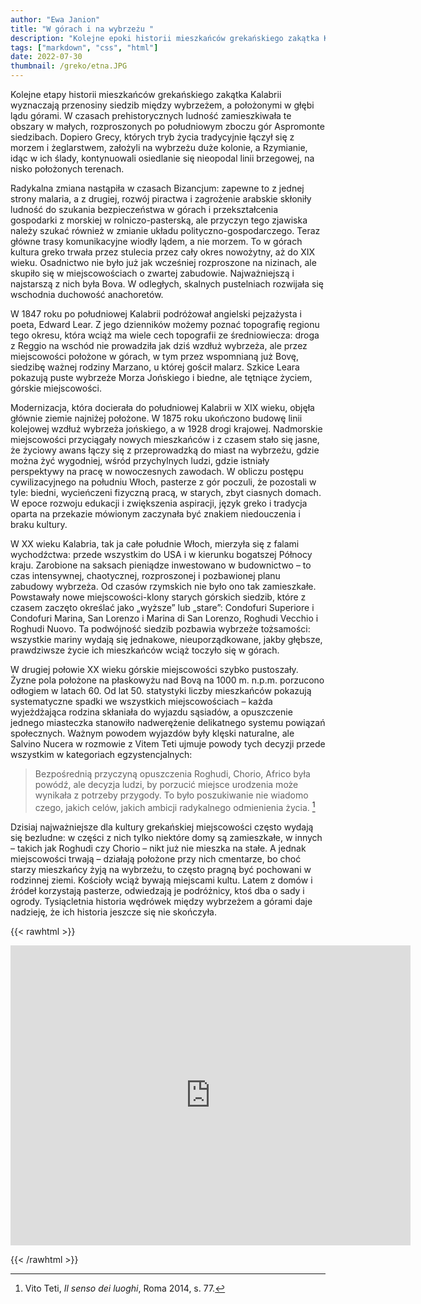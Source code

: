 ```yaml
---
author: "Ewa Janion"
title: "W górach i na wybrzeżu "
description: "Kolejne epoki historii mieszkańców grekańskiego zakątka Kalabrii wyznaczają przenosiny siedzib między wybrzeżem a położonymi w głębi lądu górami."
tags: ["markdown", "css", "html"]
date: 2022-07-30
thumbnail: /greko/etna.JPG
---
```


Kolejne etapy historii mieszkańców grekańskiego zakątka Kalabrii wyznaczają przenosiny siedzib między wybrzeżem, a położonymi w głębi lądu górami. W czasach prehistorycznych ludność zamieszkiwała te obszary w małych, rozproszonych po południowym zboczu gór Aspromonte siedzibach. Dopiero Grecy, których tryb życia tradycyjnie łączył się z morzem i żeglarstwem, założyli na wybrzeżu duże kolonie, a Rzymianie, idąc w ich ślady, kontynuowali osiedlanie się nieopodal linii brzegowej, na nisko położonych terenach. 

Radykalna zmiana nastąpiła w czasach Bizancjum: zapewne to z jednej strony malaria, a z drugiej, rozwój piractwa i zagrożenie arabskie skłoniły ludność do szukania bezpieczeństwa w górach i przekształcenia gospodarki z morskiej w rolniczo-pasterską, ale przyczyn tego zjawiska należy szukać również w zmianie układu polityczno-gospodarczego. Teraz główne trasy komunikacyjne wiodły lądem, a nie morzem. To w górach kultura greko trwała przez stulecia przez cały okres nowożytny, aż do XIX wieku. Osadnictwo nie było już jak wcześniej rozproszone na nizinach, ale skupiło się w miejscowościach o zwartej zabudowie. Najważniejszą i najstarszą z nich była Bova. W odległych, skalnych pustelniach rozwijała się wschodnia duchowość anachoretów.  

W 1847 roku po południowej Kalabrii podróżował angielski pejzażysta i poeta, Edward Lear. Z jego dzienników możemy poznać topografię regionu tego okresu, która wciąż ma wiele cech topografii ze średniowiecza: droga z Reggio na wschód nie prowadziła jak dziś wzdłuż wybrzeża, ale przez miejscowości położone w górach, w tym przez wspomnianą już Bovę, siedzibę ważnej rodziny Marzano, u której gościł malarz. Szkice Leara pokazują puste wybrzeże Morza Jońskiego i biedne, ale tętniące życiem, górskie miejscowości.

Modernizacja, która docierała do południowej Kalabrii w XIX wieku, objęła głównie ziemie najniżej położone. W 1875 roku ukończono budowę linii kolejowej wzdłuż wybrzeża jońskiego, a w 1928 drogi krajowej. Nadmorskie miejscowości przyciągały nowych mieszkańców i z czasem stało się jasne, że życiowy awans łączy się z przeprowadzką do miast na wybrzeżu, gdzie można żyć wygodniej, wśród przychylnych ludzi, gdzie istniały perspektywy na pracę w nowoczesnych zawodach. W obliczu postępu cywilizacyjnego na południu Włoch, pasterze z gór poczuli, że pozostali w tyle: biedni, wycieńczeni fizyczną pracą, w starych, zbyt ciasnych domach. W epoce rozwoju edukacji i zwiększenia aspiracji, język greko i tradycja oparta na przekazie mówionym zaczynała być znakiem niedouczenia i braku kultury. 

W XX wieku Kalabria, tak ja całe południe Włoch, mierzyła się z falami wychodźctwa: przede wszystkim do USA i w kierunku bogatszej Północy kraju. Zarobione na saksach pieniądze inwestowano w budownictwo – to czas intensywnej, chaotycznej, rozproszonej i pozbawionej planu zabudowy wybrzeża. Od czasów rzymskich nie było ono tak zamieszkałe. Powstawały nowe miejscowości-klony starych górskich siedzib, które z czasem zaczęto określać jako „wyższe” lub „stare”: Condofuri Superiore i Condofuri Marina, San Lorenzo i Marina di San Lorenzo, Roghudi Vecchio i Roghudi Nuovo. Ta podwójność siedzib pozbawia wybrzeże tożsamości: wszystkie mariny wydają się jednakowe, nieuporządkowane, jakby głębsze, prawdziwsze życie ich mieszkańców wciąż toczyło się w górach. 

W drugiej połowie XX wieku górskie miejscowości szybko pustoszały. Żyzne pola położone na płaskowyżu nad Bovą na 1000 m. n.p.m. porzucono odłogiem w latach 60. Od lat 50. statystyki liczby mieszkańców pokazują systematyczne spadki we wszystkich miejscowościach – każda wyjeżdżająca rodzina skłaniała do wyjazdu sąsiadów, a opuszczenie jednego miasteczka stanowiło nadwerężenie delikatnego systemu powiązań społecznych. Ważnym powodem wyjazdów były klęski naturalne, ale Salvino Nucera w rozmowie z Vitem Teti ujmuje powody tych decyzji przede wszystkim w kategoriach egzystencjalnych: 

> Bezpośrednią przyczyną opuszczenia Roghudi, Chorio, Africo była powódź, ale decyzja ludzi, by porzucić miejsce urodzenia może wynikała z potrzeby przygody. To było poszukiwanie nie wiadomo czego, jakich celów, jakich ambicji radykalnego odmienienia życia. [^1]

Dzisiaj najważniejsze dla kultury grekańskiej miejscowości często wydają się bezludne: w części z nich tylko niektóre domy są zamieszkałe, w innych – takich jak Roghudi czy Chorio – nikt już nie mieszka na stałe. A jednak miejscowości trwają – działają położone przy nich cmentarze, bo choć starzy mieszkańcy żyją na wybrzeżu, to często pragną być pochowani w rodzinnej ziemi. Kościoły wciąż bywają miejscami kultu. Latem z domów i źródeł korzystają pasterze, odwiedzają je podróżnicy, ktoś dba o sady i ogrody. Tysiącletnia historia wędrówek między wybrzeżem a górami daje nadzieję, że ich historia jeszcze się nie skończyła. 

{{< rawhtml >}}

<iframe src="https://www.google.com/maps/d/u/0/embed?mid=1FL2lI69fd6MZi4AOrc_vgDY_sdS5wrY&ehbc=2E312F" width="640" height="480"  frameborder="0" style="border:0"></iframe>

{{< /rawhtml >}}

[^1]: Vito Teti, *Il senso dei luoghi*, Roma 2014, s. 77.



